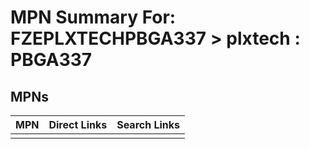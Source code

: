 



# MPN Summary For: FZEPLXTECHPBGA337 > plxtech : PBGA337

## MPNs
  

|MPN|Direct Links|Search Links|
| :--- | :--- | :--- |
||||

